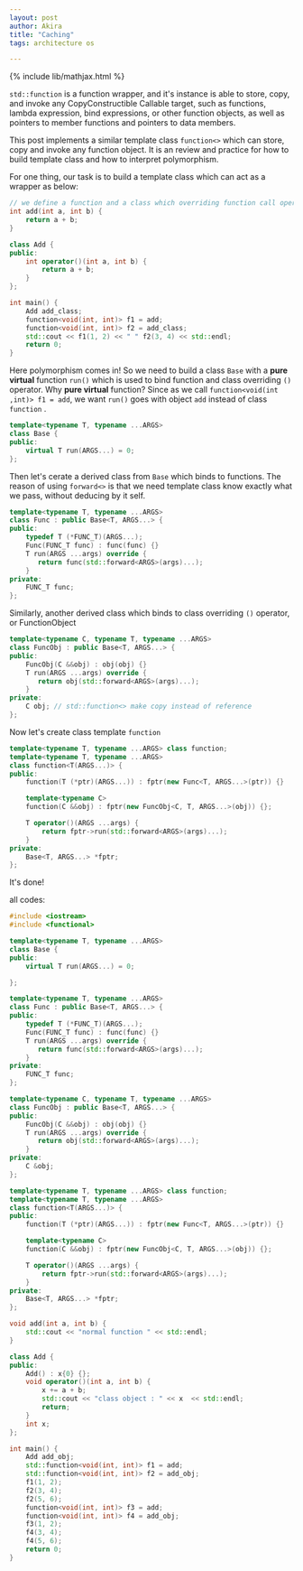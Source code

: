 ```yaml
---
layout: post
author: Akira
title: "Caching"
tags: architecture os

---
```


{% include lib/mathjax.html %}

<script type="text/javascript" async
  src="https://cdnjs.cloudflare.com/ajax/libs/mathjax/2.7.5/MathJax.js?config=TeX-MML-AM_CHTML">
</script>

<script type="text/x-mathjax-config">
  MathJax.Hub.Config({
    extensions: [
      "MathMenu.js",
      "MathZoom.js",
      "AssistiveMML.js",
      "a11y/accessibility-menu.js"
    ],
    jax: ["input/TeX", "output/CommonHTML"],
    TeX: {
      extensions: [
        "AMSmath.js",
        "AMSsymbols.js",
        "noErrors.js",
        "noUndefined.js",
      ]
    }
  });
</script>

`std::function` is a function wrapper, and it's instance is able to store, copy, and invoke any CopyConstructible Callable target, such as functions, lambda expression, bind expressions, or other function objects, as well as pointers to member functions and pointers to data members. 

This post implements a similar template class `function<>` which can store, copy and invoke any function object. It is an review and practice for how to build template class and how to interpret polymorphism. 

For one thing, our task is to build a template class which can act as a wrapper as below:

```c++
// we define a function and a class which overriding function call operator
int add(int a, int b) {
    return a + b;
} 

class Add {
public:
    int operator()(int a, int b) {
        return a + b;
    }
};

int main() {
    Add add_class;
    function<void(int, int)> f1 = add;
    function<void(int, int)> f2 = add_class;
    std::cout << f1(1, 2) << " " f2(3, 4) << std::endl;
    return 0;
}
```

Here polymorphism comes in! So we need to build a  class `Base` with a **pure virtual** function `run()` which is used to bind function and class overriding `()` operator. Why **pure virtual** function? Since as we call `function<void(int ,int)> f1 = add`, we want `run()` goes with object `add` instead of class `function` .

```c++
template<typename T, typename ...ARGS>
class Base {
public:
    virtual T run(ARGS...) = 0;
};
```

Then let's cerate a derived class from `Base` which binds to functions. The reason of using `forward<>` is that we need template class know exactly what we pass, without deducing by it self.

```c++
template<typename T, typename ...ARGS>
class Func : public Base<T, ARGS...> {
public:
    typedef T (*FUNC_T)(ARGS...);
    Func(FUNC_T func) : func(func) {}
    T run(ARGS ...args) override {
       return func(std::forward<ARGS>(args)...);
    }
private:
    FUNC_T func;
};
```

Similarly, another derived class which binds to class overriding `()` operator, or FunctionObject 

```c++
template<typename C, typename T, typename ...ARGS>
class FuncObj : public Base<T, ARGS...> {
public:
    FuncObj(C &&obj) : obj(obj) {}
    T run(ARGS ...args) override {
       return obj(std::forward<ARGS>(args)...);
    }
private:
    C obj; // std::function<> make copy instead of reference
};
```

Now let's create class template `function`

```c++
template<typename T, typename ...ARGS> class function;
template<typename T, typename ...ARGS>
class function<T(ARGS...)> {
public:
    function(T (*ptr)(ARGS...)) : fptr(new Func<T, ARGS...>(ptr)) {}

    template<typename C>
    function(C &&obj) : fptr(new FuncObj<C, T, ARGS...>(obj)) {};

    T operator()(ARGS ...args) {
        return fptr->run(std::forward<ARGS>(args)...);
    }
private:
    Base<T, ARGS...> *fptr;
};
```

It's done!



all codes:

```c++
#include <iostream>
#include <functional>

template<typename T, typename ...ARGS>
class Base {
public:
    virtual T run(ARGS...) = 0;

};

template<typename T, typename ...ARGS>
class Func : public Base<T, ARGS...> {
public:
    typedef T (*FUNC_T)(ARGS...);
    Func(FUNC_T func) : func(func) {}
    T run(ARGS ...args) override {
       return func(std::forward<ARGS>(args)...);
    }
private:
    FUNC_T func;
};

template<typename C, typename T, typename ...ARGS>
class FuncObj : public Base<T, ARGS...> {
public:
    FuncObj(C &&obj) : obj(obj) {}
    T run(ARGS ...args) override {
       return obj(std::forward<ARGS>(args)...);
    }
private:
    C &obj;
};

template<typename T, typename ...ARGS> class function;
template<typename T, typename ...ARGS>
class function<T(ARGS...)> {
public:
    function(T (*ptr)(ARGS...)) : fptr(new Func<T, ARGS...>(ptr)) {}

    template<typename C>
    function(C &&obj) : fptr(new FuncObj<C, T, ARGS...>(obj)) {};

    T operator()(ARGS ...args) {
        return fptr->run(std::forward<ARGS>(args)...);
    }
private:
    Base<T, ARGS...> *fptr;
};

void add(int a, int b) {
    std::cout << "normal function " << std::endl;
}

class Add {
public:
    Add() : x{0} {};
    void operator()(int a, int b) {
        x += a + b;
        std::cout << "class object : " << x  << std::endl;
        return;
    }
    int x;
};

int main() {
    Add add_obj;
    std::function<void(int, int)> f1 = add;
    std::function<void(int, int)> f2 = add_obj;
    f1(1, 2);
    f2(3, 4);
    f2(5, 6);
    function<void(int, int)> f3 = add;
    function<void(int, int)> f4 = add_obj;
    f3(1, 2);
    f4(3, 4);
    f4(5, 6);
    return 0;
}
```



